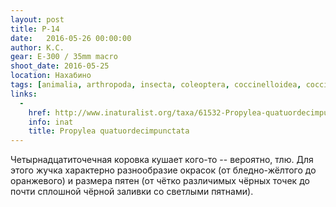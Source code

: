 ```yaml
---
layout: post
title: P-14
date:   2016-05-26 00:00:00
author: К.С.
gear: E-300 / 35mm macro
shoot_date: 2016-05-25
location: Нахабино
tags: [animalia, arthropoda, insecta, coleoptera, coccinelloidea, coccinellidae, propylaea, propylaea quatuordecimpunctata]
links:
  -
    href: http://www.inaturalist.org/taxa/61532-Propylea-quatuordecimpunctata
    info: inat
    title: Propylea quatuordecimpunctata
---
```


Четырнадцатиточечная коровка кушает кого-то -- вероятно, тлю. Для этого жучка характерно разнообразие окрасок (от бледно-жёлтого до оранжевого) и размера пятен (от чётко различимых чёрных точек до почти сплошной чёрной заливки со светлыми пятнами).
